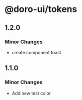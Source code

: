 # @doro-ui/tokens

## 1.2.0

### Minor Changes

- create component toast

## 1.1.0

### Minor Changes

- Add new test color
